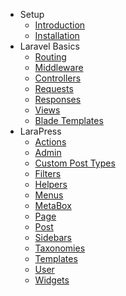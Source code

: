 - Setup
    - [Introduction](/docs/{{version}}/introduction "Introduction")
    - [Installation](/docs/{{version}}/installation "Installation")
- Laravel Basics
    - [Routing](http://laravel.com/docs/5.1/routing "Routing")
    - [Middleware](http://laravel.com/docs/5.1/middleware "Middleware")
    - [Controllers](http://laravel.com/docs/5.1/controllers "Controller")
    - [Requests](http://laravel.com/docs/5.1/requests "Requests")
    - [Responses](http://laravel.com/docs/5.1/responses "Responses")
    - [Views](http://laravel.com/docs/5.1/views "Views")
    - [Blade Templates](http://laravel.com/docs/5.1/blade "Blade Templates")
- LaraPress
    - [Actions](/docs/{{version}}/actions "Actions")
    - [Admin](/docs/{{version}}/admin "Admin")
    - [Custom Post Types](/docs/{{version}}/custom-post-types "Custom Post Types")
    - [Filters](/docs/{{version}}/filters "Filters")
    - [Helpers](/docs/{{version}}/helpers "Helpers")
    - [Menus](/docs/{{version}}/menus "Menus")
    - [MetaBox](/docs/{{version}}/metabox "MetaBox")
    - [Page](/docs/{{version}}/page "Page")
    - [Post](/docs/{{version}}/post "Post")
    - [Sidebars](/docs/{{version}}/sidebars "Sidebars")
    - [Taxonomies](/docs/{{version}}/taxonomies "Taxonomies")
    - [Templates](/docs/{{version}}/templates "Templates")
    - [User](/docs/{{version}}/user "User")
    - [Widgets](/docs/{{version}}/widgets "Widgets")